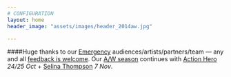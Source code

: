 ```yaml
---
# CONFIGURATION
layout: home
header_image: "assets/images/header_2014aw.jpg"

---
```

####Huge thanks to our [Emergency](/current/2014-emergency) audiences/artists/partners/team — any and all [feedback is welcome](http://habarts.wufoo.eu/forms/feedback). Our [A/W season](/current/2014-autumnwinter) continues with [Action Hero](/current/2014-autumnwinter/actionhero) *24/25 Oct* + [Selina Thompson](/current/2014-autumnwinter/thompson) *7 Nov*.

